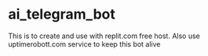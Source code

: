 # ai_telegram_bot
This is to create and use with replit.com free host.
Also use uptimerobott.com service to keep this bot alive
